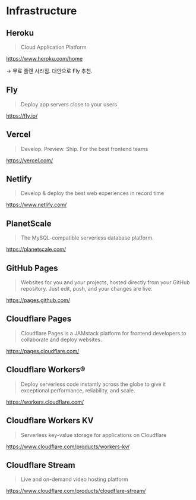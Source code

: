 # Infrastructure

## Heroku

> Cloud Application Platform

<https://www.heroku.com/home>

→ 무료 플랜 사라짐. 대안으로 Fly 추천.

## Fly

> Deploy app servers close to your users

<https://fly.io/>

## Vercel

> Develop. Preview. Ship. For the best frontend teams

<https://vercel.com/>

## Netlify

> Develop & deploy the best web experiences in record time

<https://www.netlify.com/>

## PlanetScale

> The MySQL-compatible serverless database platform.

<https://planetscale.com/>

## GitHub Pages

> Websites for you and your projects, hosted directly from your GitHub
> repository. Just edit, push, and your changes are live.

<https://pages.github.com/>

## Cloudflare Pages

> Cloudflare Pages is a JAMstack platform for frontend developers
> to collaborate and deploy websites.

<https://pages.cloudflare.com/>

## Cloudflare Workers®

> Deploy serverless code instantly across the globe to give it
> exceptional performance, reliability, and scale.

<https://workers.cloudflare.com/>

## Cloudflare Workers KV

> Serverless key-value storage for applications on Cloudflare

<https://www.cloudflare.com/products/workers-kv/>

## Cloudflare Stream

> Live and on-demand video hosting platform

<https://www.cloudflare.com/products/cloudflare-stream/>
